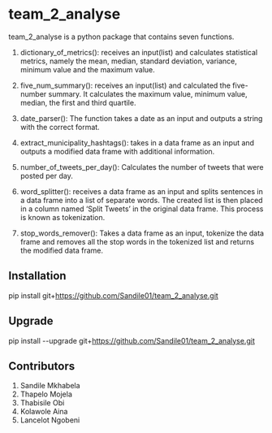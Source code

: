 # team_2_analyse

team_2_analyse is a python package that contains seven functions.

1. dictionary_of_metrics(): receives an input(list) and calculates statistical metrics, namely the mean, median, standard deviation, variance, minimum value and the maximum value.

2. five_num_summary(): receives an input(list) and calculated the five-number summary. It calculates the maximum value, minimum value, median, the first and third quartile.

3. date_parser(): The function takes a date as an input and outputs a string with the correct format.

4. extract_municipality_hashtags(): takes in a data frame as an input and outputs a modified data frame with additional information.

5. number_of_tweets_per_day(): Calculates the number of tweets that were posted per day.

6. word_splitter(): receives a data frame as an input and splits sentences in a data frame into a list of separate words. The created list is then placed in a column named ‘Split Tweets’ in the original data frame. This process is known as tokenization.

7. stop_words_remover(): Takes a data frame as an input, tokenize the data frame and removes all the stop words in the tokenized list and returns the modified data frame.

## Installation

pip install git+https://github.com/Sandile01/team_2_analyse.git


## Upgrade

pip install --upgrade git+https://github.com/Sandile01/team_2_analyse.git


## Contributors

1. Sandile Mkhabela
2. Thapelo Mojela
3. Thabisile Obi
4. Kolawole Aina
5. Lancelot Ngobeni